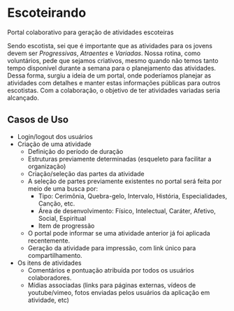 # Escoteirando
Portal colaborativo para geração de atividades escoteiras

Sendo escotista, sei que é importante que as atividades para os jovens devem ser *Progressivas*, *Atraentes* e *Variadas*.
Nossa rotina, como voluntários, pede que sejamos criativos, mesmo quando não temos tanto tempo disponível durante a semana para o planejamento das atividades.
Dessa forma, surgiu a ideia de um portal, onde poderíamos planejar as atividades com detalhes e manter estas informações públicas para outros escotistas. Com a colaboração, o objetivo de ter atividades variadas seria alcançado.

## Casos de Uso

* Login/logout dos usuários
* Criação de uma atividade
  * Definição do período de duração
  * Estruturas previamente determinadas (esqueleto para facilitar a organização)
  * Criação/seleção das partes da atividade
  * A seleção de partes previamente existentes no portal será feita por meio de uma busca por:
    * Tipo: Cerimônia, Quebra-gelo, Intervalo, História, Especialidades, Canção, etc.
    * Área de desenvolvimento: Físico, Intelectual, Caráter, Afetivo, Social, Espiritual
    * Item de progressão
  * O portal pode informar se uma atividade anterior já foi aplicada recentemente.
  * Geração da atividade para impressão, com link único para compartilhamento.
* Os itens de atividades
  * Comentários e pontuação atribuída por todos os usuários colaboradores.
  * Mídias associadas (links para páginas externas, vídeos de youtube/vimeo, fotos enviadas pelos usuários da aplicação em atividade, etc)
